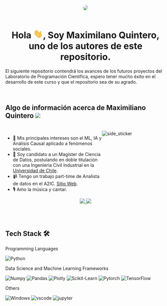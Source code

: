 <div align="center">
    <img src='banner.png' style="border-radius: 15px">
</div>
<br>

<h1 align="center">Hola <img src="https://raw.githubusercontent.com/ABSphreak/ABSphreak/master/gifs/Hi.gif" width="30px">, Soy Maximilano Quintero, uno de los autores de este repositorio.</h1>

El siguiente repositorio contendrá los avances de los futuros proyectos del Laboratorio de Programación Científica, espero tener mucho éxito en el desarrollo de este curso y que el repositorio sea de su agrado.
</div>
<br>


## Algo de información acerca de Maximiliano Quintero <img src="https://www.fightersgeneration.com/characters/dio-super.gif" width="30px">

<br>

<img align="right" width=200px height=200px alt="side_sticker" src="https://media.giphy.com/media/TEnXkcsHrP4YedChhA/giphy.gif" />

- 💙 Mis principales intereses son el ML, IA y Análisis Causal aplicado a fenómenos sociales. 
- 🏫 Soy candidato a un Magíster de Ciencia de Datos, postulando en doble titulación con una Ingeniería Civil Industrial en la [Universidad de Chile](https://mds.uchile.cl/).
- 📹 Tengo un trabajo part-time de Analista de datos en el A2IC. [Sitio Web](https://ingenieria.uchile.cl/escuela/docencia/a2ic/presentacion).
- 🎙️ Amo la música y cantar.

<p align="center">
    <a href=https://www.linkedin.com/in/maximiliano-quintero-847707139/>
        <img src="https://img.shields.io/badge/LinkedIn-0077B5?style=for-the-badge&logo=linkedin&logoColor=white"/>
    </a>
    <a href="mailto:maxiquintero99@gmail.com">
        <img src="https://img.shields.io/badge/Gmail-D14836?style=for-the-badge&logo=gmail&logoColor=white"/>
    </a>
</p>

<br>
<br>


## Tech Stack 🛠️

Programming Languages

![Python](https://img.shields.io/badge/Python-FFD43B?style=flat-square&logo=python&logoColor=blue)

Data Science and Machine Learning Frameworks

![Numpy](https://img.shields.io/badge/Numpy-777BB4?style=flat-square&logo=numpy&logoColor=white])
![Pandas](https://img.shields.io/badge/Pandas-2C2D72?style=flat-square&logo=pandas&logoColor=white])
![Plotly](https://img.shields.io/badge/Plotly-239120?style=flat-square&logo=plotly&logoColor=white])
![Scikit-Learn](https://img.shields.io/badge/scikit_learn-F7931E?style=flat-square&logo=scikit-learn&logoColor=white])
![Pytorch](https://img.shields.io/badge/PyTorch-EE4C2C?style=flat-square&logo=pytorch&logoColor=white])
![TensorFlow](https://img.shields.io/badge/TensorFlow-%23FF6F00.svg?style=for-the-badge&logo=TensorFlow&logoColor=white)


Others

![Windows](https://img.shields.io/badge/Windows-0078D6?style=flat-square&logo=windows&logoColor=white)
![vscode](https://img.shields.io/badge/VSCode-0078D4?style=flat-square&logo=visual%20studio%20code&logoColor=white)
![jupyter](https://img.shields.io/badge/Jupyter-F37626.svg?&style=flat-square&logo=Jupyter&logoColor=white)
